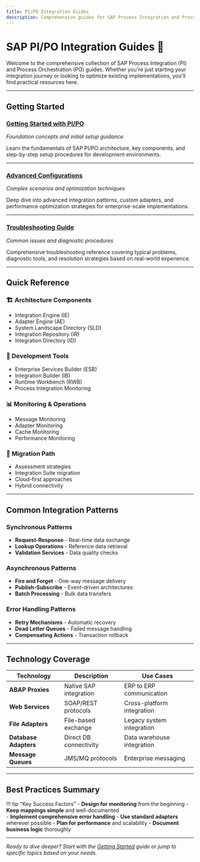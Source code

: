```yaml
---
title: PI/PO Integration Guides
description: Comprehensive guides for SAP Process Integration and Process Orchestration
---
```


# SAP PI/PO Integration Guides 🔧

Welcome to the comprehensive collection of SAP Process Integration (PI) and Process Orchestration (PO) guides. Whether you're just starting your integration journey or looking to optimize existing implementations, you'll find practical resources here.

---

## Getting Started

### [Getting Started with PI/PO](getting-started.md)
*Foundation concepts and initial setup guidance*

Learn the fundamentals of SAP PI/PO architecture, key components, and step-by-step setup procedures for development environments.

---

### [Advanced Configurations](advanced-configurations.md)
*Complex scenarios and optimization techniques*

Deep dive into advanced integration patterns, custom adapters, and performance optimization strategies for enterprise-scale implementations.

---

### [Troubleshooting Guide](troubleshooting.md)
*Common issues and diagnostic procedures*

Comprehensive troubleshooting reference covering typical problems, diagnostic tools, and resolution strategies based on real-world experience.

---

## Quick Reference

<div class="reference-grid" markdown>

### 🏗️ **Architecture Components**
- Integration Engine (IE)
- Adapter Engine (AE)  
- System Landscape Directory (SLD)
- Integration Repository (IR)
- Integration Directory (ID)

### 🔧 **Development Tools**
- Enterprise Services Builder (ESB)
- Integration Builder (IB)
- Runtime Workbench (RWB)
- Process Integration Monitoring

### 📊 **Monitoring & Operations**
- Message Monitoring
- Adapter Monitoring  
- Cache Monitoring
- Performance Monitoring

### 🚀 **Migration Path**
- Assessment strategies
- Integration Suite migration
- Cloud-first approaches
- Hybrid connectivity

</div>

---

## Common Integration Patterns

### Synchronous Patterns
- **Request-Response** - Real-time data exchange
- **Lookup Operations** - Reference data retrieval
- **Validation Services** - Data quality checks

### Asynchronous Patterns  
- **Fire and Forget** - One-way message delivery
- **Publish-Subscribe** - Event-driven architectures
- **Batch Processing** - Bulk data transfers

### Error Handling Patterns
- **Retry Mechanisms** - Automatic recovery
- **Dead Letter Queues** - Failed message handling  
- **Compensating Actions** - Transaction rollback

---

## Technology Coverage

| Technology | Description | Use Cases |
|------------|-------------|-----------|
| **ABAP Proxies** | Native SAP integration | ERP to ERP communication |
| **Web Services** | SOAP/REST protocols | Cross-platform integration |
| **File Adapters** | File-based exchange | Legacy system integration |
| **Database Adapters** | Direct DB connectivity | Data warehouse integration |
| **Message Queues** | JMS/MQ protocols | Enterprise messaging |

---

## Best Practices Summary

!!! tip "Key Success Factors"
    - **Design for monitoring** from the beginning
    - **Keep mappings simple** and well-documented  
    - **Implement comprehensive error handling**
    - **Use standard adapters** wherever possible
    - **Plan for performance** and scalability
    - **Document business logic** thoroughly

---

*Ready to dive deeper? Start with the [Getting Started](getting-started.md) guide or jump to specific topics based on your needs.*
